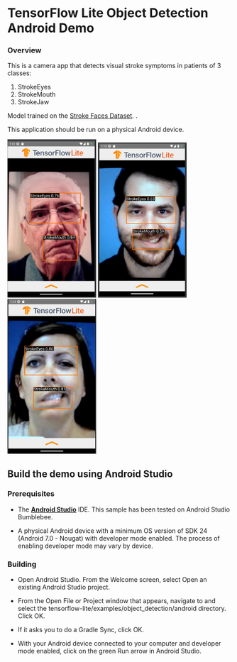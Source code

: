 # TensorFlow Lite Object Detection Android Demo

### Overview

This is a camera app that detects visual stroke symptoms in patients of 3 classes:
1. StrokeEyes
2. StrokeMouth
3. StrokeJaw

Model trained on the [Stroke Faces Dataset](https://kaggle.com/datasets/kaitavmehta/facial-droop-and-facial-paralysis-image). .


This application should be run on a physical Android device.





<img src="screenshot1.png" alt="drawing" width="200"/>
<img src="screenshot2.png" alt="drawing" width="200"/>
<img src="screenshot3.png" alt="drawing" width="200"/>

## Build the demo using Android Studio

### Prerequisites

*   The **[Android Studio](https://developer.android.com/studio/index.html)**
    IDE. This sample has been tested on Android Studio Bumblebee.

*   A physical Android device with a minimum OS version of SDK 24 (Android 7.0 -
    Nougat) with developer mode enabled. The process of enabling developer mode
    may vary by device.

### Building

*   Open Android Studio. From the Welcome screen, select Open an existing
    Android Studio project.

*   From the Open File or Project window that appears, navigate to and select
    the tensorflow-lite/examples/object_detection/android directory. Click OK.

*   If it asks you to do a Gradle Sync, click OK.

*   With your Android device connected to your computer and developer mode
    enabled, click on the green Run arrow in Android Studio.
